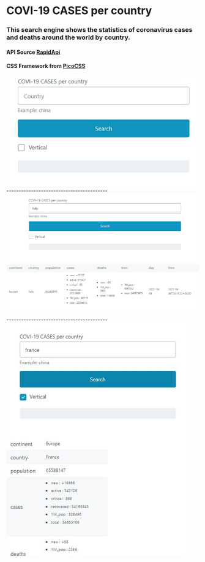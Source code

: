 # COVI-19 CASES per country

### This search engine shows the statistics of coronavirus cases and deaths around the world by country. 
#### API Source [RapidApi](https://rapidapi.com/api-sports/api/covid-193/details)
#### CSS Framework from [PicoCSS](https://picocss.com/)


<img src="/images/coviapisearch.JPG" />
-----------------------------------------
<img src="/images/coviapisearcher.JPG" />
-----------------------------------------
<img src="/images/coviapisearcher3.JPG" />